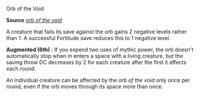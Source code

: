 Orb of the Void

**Source** [_orb of the void_](ultimateMagic/spells/orbOfTheVoid#_orb-of-the-void)

A creature that fails its save against the orb gains 2 negative levels rather than 1. A successful Fortitude save reduces this to 1 negative level.

**Augmented (6th)** : If you expend two uses of mythic power, the orb doesn't automatically stop when in enters a space with a living creature, but the saving throw DC decreases by 2 for each creature after the first it affects each round.

An individual creature can be affected by the _orb of the void_ only once per round, even if the orb moves through its space more than once.

